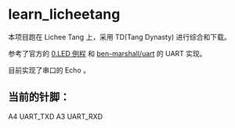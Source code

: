 learn_licheetang
=======================

本项目跑在 Lichee Tang 上，采用 TD(Tang Dynasty) 进行综合和下载。

参考了官方的 [0.LED 例程](https://github.com/Lichee-Pi/Tang_FPGA_Examples/tree/master/0.LED) 和 [ben-marshall/uart](https://github.com/ben-marshall/uart) 的 UART 实现。

目前实现了串口的 Echo 。

当前的针脚：
-----------------

A4 UART_TXD
A3 UART_RXD